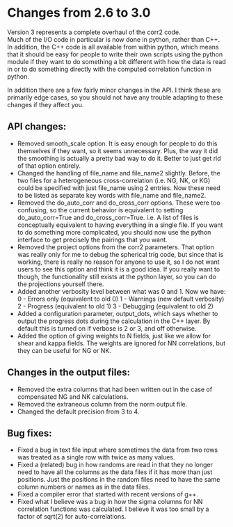 Changes from 2.6 to 3.0
=======================

Version 3 represents a complete overhaul of the corr2 code.  
Much of the I/O code in particular is now done in python, rather than C++.
In addition, the C++ code is all available from within python, which means
that it should be easy for people to write their own scripts using the 
python module if they want to do something a bit different with how the 
data is read in or to do something directly with the computed correlation
function in python.

In addition there are a few fairly minor changes in the API.  I think these
are primarily edge cases, so you should not have any trouble adapting to
these changes if they affect you.

API changes:
------------

- Removed smooth_scale option.  It is easy enough for people to do this
  themselves if they want, so it seems unnecessary.  Plus, the way it
  did the smoothing is actually a pretty bad way to do it.  Better to just
  get rid of that option entirely.
- Changed the handling of file_name and file_name2 slightly.  Before, the
  two files for a heterogeneous cross-correlation (i.e. NG, NK, or KG) could
  be specified with just file_name using 2 entries.  Now these need to be
  listed as separate key words with file_name and file_name2.
- Removed the do_auto_corr and do_cross_corr options.  These were too
  confusing, so the current behavior is equivalent to setting
  do_auto_corr=True and do_cross_corr=True.  i.e. A list of files is
  conceptually equivalent to having everything in a single file.
  If you want to do something more complicated, you should now use the
  python interface to get precisely the pairings that you want.
- Removed the project options from the corr2 parameters.  That option
  was really only for me to debug the spherical trig code, but since that
  is working, there is really no reason for anyone to use it, so I do
  not want users to see this option and think it is a good idea.  If you
  really want to though, the functionality still exists at the python
  layer, so you can do the projections yourself there.
- Added another verbosity level between what was 0 and 1.  Now we have:
    0 - Errors only (equivalent to old 0)
    1 - Warnings (new default verbosity)
    2 - Progress (equivalent to old 1)
    3 - Debugging (equivalent to old 2)
- Added a configuration parameter, output_dots, which says whether to output
  the progress dots during the calculation in the C++ layer.  By default
  this is turned on if verbose is 2 or 3, and off otherwise.
- Added the option of giving weights to N fields, just like we allow for shear
  and kappa fields.  The weights are ignored for NN correlations, but they
  can be useful for NG or NK.

Changes in the output files:
----------------------------

- Removed the extra columns that had been written out in the case of
  compensated NG and NK calculations.
- Removed the extraneous <R> column from the norm output file.
- Changed the default precision from 3 to 4.

Bug fixes:
----------

- Fixed a bug in text file input where sometimes the data from two rows
  was treated as a single row with twice as many values.
- Fixed a (related) bug in how randoms are read in that they no longer need
  to have all the columns as the data files if it has more than just positions.
  Just the positions in the random files need to have the same column numbers
  or names as in the data files.
- Fixed a compiler error that started with recent versions of g++.
- Fixed what I believe was a bug in how the sigma columns for NN correlation 
  functions was calculated.  I believe it was too small by a factor of sqrt(2)
  for auto-correlations.
